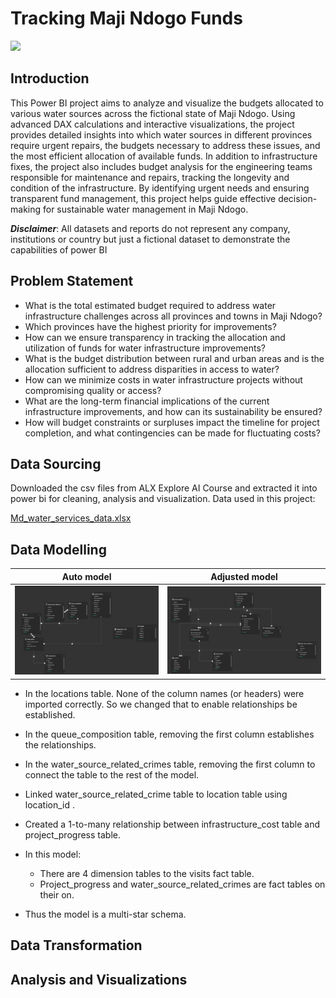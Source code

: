 # Tracking Maji Ndogo Funds
![](transparency_tracking.webp)

## Introduction

This Power BI project aims to analyze and visualize the budgets allocated to various water sources across the fictional state of Maji Ndogo. Using advanced DAX calculations and interactive visualizations, the project provides detailed insights into which water sources in different provinces require urgent repairs, the budgets necessary to address these issues, and the most efficient allocation of available funds. In addition to infrastructure fixes, the project also includes budget analysis for the engineering teams responsible for maintenance and repairs, tracking the longevity and condition of the infrastructure. 
By identifying urgent needs and ensuring transparent fund management, this project helps guide effective decision-making for sustainable water management in Maji Ndogo.

**_Disclaimer_**: All datasets and reports do not represent any company, institutions or country but just a fictional dataset to demonstrate the capabilities of power BI

## Problem Statement
- What is the total estimated budget required to address water infrastructure challenges across all provinces and towns in Maji Ndogo?
- Which provinces have the highest priority for improvements?
- How can we ensure transparency in tracking the allocation and utilization of funds for water infrastructure improvements?
- What is the budget distribution between rural and urban areas and is the allocation sufficient to address disparities in access to water?
- How can we minimize costs in water infrastructure projects without compromising quality or access?
- What are the long-term financial implications of the current infrastructure improvements, and how can its sustainability be ensured?
- How will budget constraints or surpluses impact the timeline for project completion, and what contingencies can be made for fluctuating costs?


## Data Sourcing

Downloaded the csv files from ALX Explore AI Course and extracted it into power bi for cleaning, analysis and visualization.
Data used in this project:

[Md_water_services_data.xlsx](https://github.com/lisaogeya/Visualizing_the_currents_of_change_in_Maji_Ndogo/blob/main/Md_water_services_data.xlsx)

## Data Modelling

Auto model                                |                    Adjusted model
:----------------------------------------:| :----------------------------------------:        
![](tracking_funds_auto_model.png)        |      ![](tracking_funds_adjusted_model.png)


- In the locations table. None of the column names (or headers) were imported correctly. So we changed that to enable relationships be established.
  
- In the queue_composition table, removing the first column establishes the relationships.
- In the water_source_related_crimes table, removing the first column to connect the table to the rest of the model.
- Linked water_source_related_crime table to location table using location_id .
- Created a 1-to-many relationship between infrastructure_cost table and project_progress table.
- In this model:
   - There are 4 dimension tables to the visits fact table.
   - Project_progress and water_source_related_crimes are fact tables on their on.
- Thus the model is a multi-star schema.


## Data Transformation

## Analysis and Visualizations
